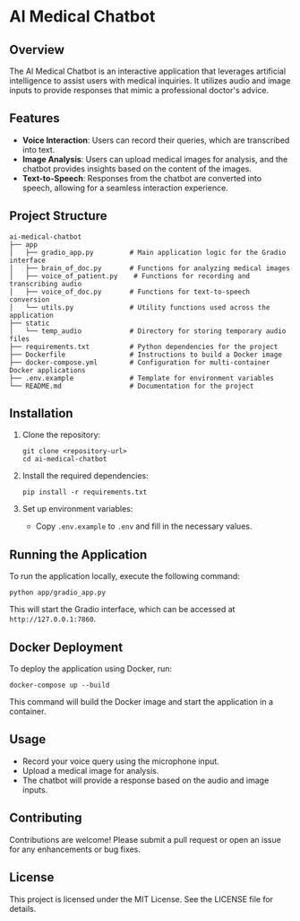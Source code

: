 # AI Medical Chatbot

## Overview
The AI Medical Chatbot is an interactive application that leverages artificial intelligence to assist users with medical inquiries. It utilizes audio and image inputs to provide responses that mimic a professional doctor's advice.

## Features
- **Voice Interaction**: Users can record their queries, which are transcribed into text.
- **Image Analysis**: Users can upload medical images for analysis, and the chatbot provides insights based on the content of the images.
- **Text-to-Speech**: Responses from the chatbot are converted into speech, allowing for a seamless interaction experience.

## Project Structure
```
ai-medical-chatbot
├── app
│   ├── gradio_app.py         # Main application logic for the Gradio interface
│   ├── brain_of_doc.py       # Functions for analyzing medical images
│   ├── voice_of_patient.py    # Functions for recording and transcribing audio
│   ├── voice_of_doc.py       # Functions for text-to-speech conversion
│   └── utils.py              # Utility functions used across the application
├── static
│   └── temp_audio            # Directory for storing temporary audio files
├── requirements.txt          # Python dependencies for the project
├── Dockerfile                # Instructions to build a Docker image
├── docker-compose.yml        # Configuration for multi-container Docker applications
├── .env.example              # Template for environment variables
└── README.md                 # Documentation for the project
```

## Installation
1. Clone the repository:
   ```
   git clone <repository-url>
   cd ai-medical-chatbot
   ```

2. Install the required dependencies:
   ```
   pip install -r requirements.txt
   ```

3. Set up environment variables:
   - Copy `.env.example` to `.env` and fill in the necessary values.

## Running the Application
To run the application locally, execute the following command:
```
python app/gradio_app.py
```
This will start the Gradio interface, which can be accessed at `http://127.0.0.1:7860`.

## Docker Deployment
To deploy the application using Docker, run:
```
docker-compose up --build
```
This command will build the Docker image and start the application in a container.

## Usage
- Record your voice query using the microphone input.
- Upload a medical image for analysis.
- The chatbot will provide a response based on the audio and image inputs.

## Contributing
Contributions are welcome! Please submit a pull request or open an issue for any enhancements or bug fixes.

## License
This project is licensed under the MIT License. See the LICENSE file for details.